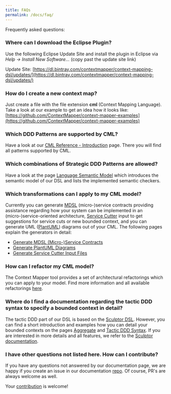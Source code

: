 ```yaml
---
title: FAQs
permalink: /docs/faq/
---
```


Frequently asked questions:

### Where can I download the Eclipse Plugin?
Use the following Eclipse Update Site and install the plugin in Eclipse via *Help -> Install New Software...* (copy past the update site link)

Update Site: [https://dl.bintray.com/contextmapper/context-mapping-dsl/updates/](https://dl.bintray.com/contextmapper/context-mapping-dsl/updates/)

### How do I create a new context map?
Just create a file with the file extension **cml** (Context Mapping Language). Take a look at our example to get an idea how it looks like: [https://github.com/ContextMapper/context-mapper-examples](https://github.com/ContextMapper/context-mapper-examples)

### Which DDD Patterns are supported by CML?
Have a look at our [CML Reference - Introduction](/docs/language-reference/) page. There you will find all patterns supported by CML.

### Which combinations of Strategic DDD Patterns are allowed? 
Have a look at the page [Language Semantic Model](/docs/language-model/) which introduces the semantic model of our DSL and lists the implemented semantic checkers.

### Which transformations can I apply to my CML model?
Currently you can generate [MDSL](https://socadk.github.io/MDSL/) (micro-)service contracts providing assistance regarding how your
system can be implemented in an (micro-)service-oriented architecture, [Service Cutter](http://servicecutter.github.io/) input 
to get suggestions for service cuts or new bounded context, and you can generate UML ([PlantUML](http://plantuml.com/)) diagrams 
out of your CML. The following pages explain the generators in detail:

 * [Generate MDSL (Micro-)Service Contracts](/docs/mdsl/)
 * [Generate PlantUML Diagrams](/docs/plant-uml/)
 * [Generate Service Cutter Input Files](/docs/service-cutter/)

### How can I refactor my CML model?
The Context Mapper tool provides a set of architectural refactorings which you can apply to your model. Find more information and all
available refactorings [here](/docs/architectural-refactorings).

### Where do I find a documentation regarding the tactic DDD syntax to specify a bounded context in detail?
The tactic DDD part of our DSL is based on the [Sculptor DSL](http://sculptorgenerator.org/). However, you can find a short introduction
and examples how you can detail your bounded contexts on the pages [Aggregate](/docs/aggregate/) and [Tactic DDD Syntax](/docs/tactic-ddd/).
If you are interested in more details and all features, we refer to the [Sculptor documentation](http://sculptorgenerator.org/documentation/advanced-tutorial).

### I have other questions not listed here. How can I contribute?
If you have any questions not answered by our documentation page, we are happy if you create an issue in our documentation [repo](https://github.com/ContextMapper/contextmapper.github.io/issues). Of course, PR's are always welcome as well.

Your [contribution](/getting-involved/) is welcome!

